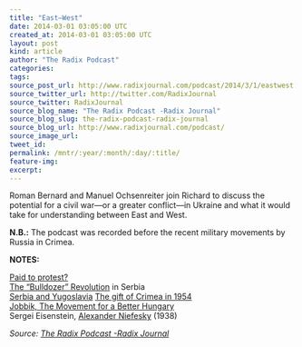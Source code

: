 ```yaml
---
title: "East—West"
date: 2014-03-01 03:05:00 UTC
created_at: 2014-03-01 03:05:00 UTC
layout: post
kind: article
author: "The Radix Podcast"
categories: 
tags: 
source_post_url: http://www.radixjournal.com/podcast/2014/3/1/eastwest
source_twitter_url: http://twitter.com/RadixJournal
source_twitter: RadixJournal
source_blog_name: "The Radix Podcast -Radix Journal"
source_blog_slug: the-radix-podcast-radix-journal
source_blog_url: http://www.radixjournal.com/podcast/
source_image_url: 
tweet_id:
permalink: /mntr/:year/:month/:day/:title/
feature-img: 
excerpt:
---
```

<p>Roman Bernard and Manuel Ochsenreiter join Richard to discuss the potential for a civil war—or a greater conflict—in Ukraine and what it would take for understanding between East and West.   </p>

<p><strong>N.B.:</strong> The podcast was recorded before the recent military movements by Russia in Crimea.  </p>

<p><strong>NOTES:</strong></p>

<p><a href="http://www.presstv.ir/detail/2014/02/17/351138/us-eu-paying-ukraine-rioters-protesters/">Paid to protest?</a> <br>
<a href="https://en.wikipedia.org/wiki/Overthrow_of_Slobodan_Milo%C5%A1evi%C4%87">The “Bulldozer” Revolution</a> in Serbia <br>
<a href="https://en.wikipedia.org/wiki/Yugoslavia">Serbia and Yugoslavia</a>
<a href="https://en.wikipedia.org/wiki/Crimea#In_the_Soviet_Union">The gift of Crimea in 1954</a> <br>
<a href="https://en.wikipedia.org/wiki/Jobbik">Jobbik, The Movement for a Better Hungary</a> <br>
Sergei Eisenstein, <a href="http://www.imdb.com/title/tt0029850/">Alexander Niefesky</a> (1938)  </p><div class="">
    <i>Source: <a href="http://www.radixjournal.com/podcast/">The Radix Podcast -Radix Journal</a></i>
</div>
